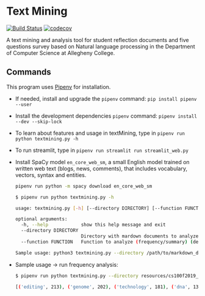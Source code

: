 # Text Mining
[![Build Status](https://travis-ci.com/Allegheny-Mozilla-Fellows/textMining.svg?branch=master)](https://travis-ci.com/Allegheny-Mozilla-Fellows/textMining)
[![codecov](https://codecov.io/gh/Allegheny-Mozilla-Fellows/textMining/branch/master/graph/badge.svg)](https://codecov.io/gh/Allegheny-Mozilla-Fellows/textMining)

A text mining and analysis tool for student reflection documents and five questions
survey based on Natural language processing in the Department of Computer Science
at Allegheny College.


## Commands

This program uses [Pipenv](https://github.com/pypa/pipenv) for installation.

- If needed, install and upgrade the `pipenv` command: `pip install pipenv --user`
- Install the development dependencies `pipenv` command: `pipenv install --dev --skip-lock`
- To learn about features and usage in textMining, type in
  `pipenv run python textmining.py -h`
- To run streamlit, type in
  `pipenv run streamlit run streamlit_web.py`
- Install SpaCy model `en_core_web_sm`, a small English model trained on written
  web text (blogs, news, comments), that includes vocabulary, vectors, syntax and entities.

  ```bash
  pipenv run python -m spacy download en_core_web_sm
  ```

  ```bash
  $ pipenv run python textmining.py -h

  usage: textmining.py [-h] [--directory DIRECTORY] [--function FUNCTION]

  optional arguments:
    -h, --help            show this help message and exit
    --directory DIRECTORY
                          Directory with mardown documents to analyze (default: None)
    --function FUNCTION   Function to analyze (frequency/summary) (default: None)

  Sample usage: python3 textmining.py --directory /path/to/markdown_directory --function frequency
  ```

- Sample usage -> run frequency analysis:

  ```bash
  $ pipenv run python textmining.py --directory resources/cs100f2019_lab05_reflections --function frequency

  [('editing', 213), ('genome', 202), ('technology', 181), ('dna', 135), ('string', 107), ('random', 96), ('harm', 93), ('use', 89), ('code', 86), ('program', 81), ('lab', 76), ('assignment', 74), ('complete', 66), ('cause', 64), ('practice', 63), ('experience', 62), ('learn', 59), ('task', 59), ('letter', 58), ('challenge', 52), ('method', 51), ('make', 51), ('want', 50), ('value', 49), ('like', 48), ('run', 47), ('team', 47), ('character', 46), ('technical', 44), ('people', 44), ('position', 44), ('great', 43), ('change', 42), ('user', 40), ('face', 39), ('add', 38), ('replace', 38), ('think', 37), ('way', 37), ('java', 37), ('new', 37), ('class', 36), ('gene', 35), ('command', 35), ('display', 34), ('solution', 34), ('avoid', 33), ('overcome', 32), ('output', 31), ('work', 31)]

  ```
